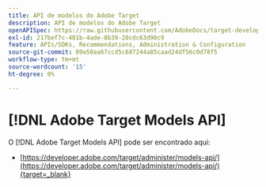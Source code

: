 ```yaml
---
title: API de modelos do Adobe Target
description: API de modelos do Adobe Target
openAPISpec: https://raw.githubusercontent.com/AdobeDocs/target-developers/main/src/models-api.json
exl-id: 217bef7c-401b-4ade-8b39-20cdc63d98c9
feature: APIs/SDKs, Recommendations, Administration & Configuration
source-git-commit: 09a50aa67ccd5c687244a85caad24df56c0d78f5
workflow-type: tm+mt
source-wordcount: '15'
ht-degree: 0%

---
```


# [!DNL Adobe Target Models API]

O [!DNL Adobe Target Models API] pode ser encontrado aqui:

* [https://developer.adobe.com/target/administer/models-api/](https://developer.adobe.com/target/administer/models-api/){target=_blank}
